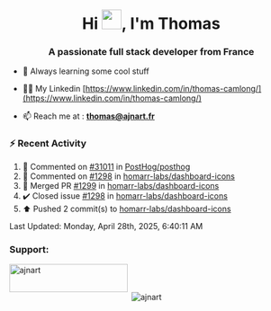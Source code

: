 <h1 align="center">Hi <img height="35px" src="https://raw.githubusercontent.com/MartinHeinz/MartinHeinz/master/wave.gif" width="35px"/>, I'm Thomas</h1>
<h3 align="center">A passionate full stack developer from France</h3>

- 🌱 Always learning some cool stuff 

- 👨‍💻 My Linkedin [https://www.linkedin.com/in/thomas-camlong/](https://www.linkedin.com/in/thomas-camlong/)

- 📫 Reach me at : **thomas@ajnart.fr**

### :zap: Recent Activity

<!--RECENT_ACTIVITY:start-->
1. 💬 Commented on [#31011](https://github.com/PostHog/posthog/issues/31011#issuecomment-2833632205) in [PostHog/posthog](https://github.com/PostHog/posthog)<br>
2. 💬 Commented on [#1298](https://github.com/homarr-labs/dashboard-icons/issues/1298#issuecomment-2833490915) in [homarr-labs/dashboard-icons](https://github.com/homarr-labs/dashboard-icons)<br>
3. 🎉 Merged PR [#1299](https://github.com/homarr-labs/dashboard-icons/pull/1299) in [homarr-labs/dashboard-icons](https://github.com/homarr-labs/dashboard-icons)<br>
4. ✔️ Closed issue [#1298](https://github.com/homarr-labs/dashboard-icons/issues/1298) in [homarr-labs/dashboard-icons](https://github.com/homarr-labs/dashboard-icons)<br>
5. ⬆️ Pushed 2 commit(s) to [homarr-labs/dashboard-icons](https://github.com/homarr-labs/dashboard-icons)<br>
<!--RECENT_ACTIVITY:end-->

<!--RECENT_ACTIVITY:last_update-->
Last Updated: Monday, April 28th, 2025, 6:40:11 AM
<!--RECENT_ACTIVITY:last_update_end-->
<h3 align="left">Support:</h3>
<p><a href="https://ko-fi.com/ajnart"> <img align="left" src="https://cdn.ko-fi.com/cdn/kofi3.png?v=3" height="50" width="210" alt="ajnart" /></a></p><br><br>

<p>&nbsp;<img align="center" src="https://github-readme-stats.vercel.app/api?username=ajnart&show_icons=true&theme=tokyonight&locale=en" alt="ajnart" /></p>
